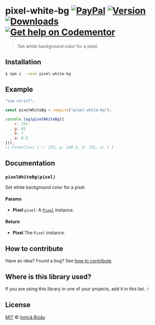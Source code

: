 # pixel-white-bg [![PayPal](https://img.shields.io/badge/%24-paypal-f39c12.svg)][paypal-donations] [![Version](https://img.shields.io/npm/v/pixel-white-bg.svg)](https://www.npmjs.com/package/pixel-white-bg) [![Downloads](https://img.shields.io/npm/dt/pixel-white-bg.svg)](https://www.npmjs.com/package/pixel-white-bg) [![Get help on Codementor](https://cdn.codementor.io/badges/get_help_github.svg)](https://www.codementor.io/johnnyb?utm_source=github&utm_medium=button&utm_term=johnnyb&utm_campaign=github)

> Set white background color for a pixel.

## Installation

```sh
$ npm i --save pixel-white-bg
```

## Example

```js
"use strict";

const pixelWhiteBg = require("pixel-white-bg");

console.log(pixelWhiteBg({
    r: 255
  , g: 42
  , b: 7
  , a: 0.5
}));
// PixelClass { r: 255, g: 148.5, b: 131, a: 1 }
```

## Documentation

### `pixelWhiteBg(pixel)`
Set white background color for a pixel.

#### Params
- **Pixel** `pixel`: A [`Pixel`](https://github.com/IonicaBizau/pixel-class) instance.

#### Return
- **Pixel** The `Pixel` instance.

## How to contribute
Have an idea? Found a bug? See [how to contribute][contributing].

## Where is this library used?
If you are using this library in one of your projects, add it in this list. :sparkles:

## License

[MIT][license] © [Ionică Bizău][website]

[paypal-donations]: https://www.paypal.com/cgi-bin/webscr?cmd=_s-xclick&hosted_button_id=RVXDDLKKLQRJW
[donate-now]: http://i.imgur.com/6cMbHOC.png

[license]: http://showalicense.com/?fullname=Ionic%C4%83%20Biz%C4%83u%20%3Cbizauionica%40gmail.com%3E%20(http%3A%2F%2Fionicabizau.net)&year=2016#license-mit
[website]: http://ionicabizau.net
[contributing]: /CONTRIBUTING.md
[docs]: /DOCUMENTATION.md